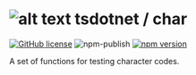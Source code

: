 # ![alt text](https://avatars1.githubusercontent.com/u/64487547?s=30&amp;v=4 "tsdotnet") tsdotnet / char

[![GitHub license](https://img.shields.io/badge/license-MIT-blue.svg?style=flat-square)](https://github.com/tsdotnet/char/blob/master/LICENSE)
![npm-publish](https://github.com/tsdotnet/char/workflows/npm-publish/badge.svg)
[![npm version](https://img.shields.io/npm/v/@tsdotnet/char.svg?style=flat-square)](https://www.npmjs.com/package/@tsdotnet/char)

A set of functions for testing character codes.

